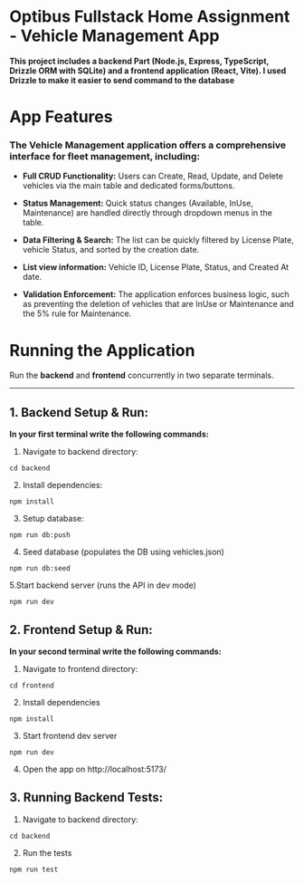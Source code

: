 # Optibus Fullstack Home Assignment - Vehicle Management App

**This project includes a backend Part (Node.js, Express, TypeScript, Drizzle ORM with SQLite) 
and a frontend application (React, Vite). I used Drizzle to make it easier to send command to the database**


# App Features
### The Vehicle Management application offers a comprehensive interface for fleet management, including: ### 

* **Full CRUD Functionality:** Users can Create, Read, Update, and Delete vehicles via the main table and dedicated forms/buttons.

* **Status Management:** Quick status changes (Available, InUse, Maintenance) are handled directly through dropdown menus in the table.

* **Data Filtering & Search:** The list can be quickly filtered by License Plate, vehicle Status, and sorted by the creation date.

* **List view information:** Vehicle ID, License Plate, Status, and Created At date.

* **Validation Enforcement:** The application enforces business logic, such as preventing the deletion of vehicles
that are InUse or Maintenance and the 5% rule for Maintenance.






# Running the Application

Run the **backend** and **frontend** concurrently in two separate terminals.

---

## 1. Backend Setup & Run:

**In your first terminal write the following commands:**

1. Navigate to backend directory:

```
cd backend
```
2. Install dependencies:
```
npm install
```
3. Setup database:
```
npm run db:push
```
4. Seed database (populates the DB using vehicles.json)

```
npm run db:seed
```
5.Start backend server (runs the API in dev mode)
```
npm run dev
```


##  2. Frontend Setup & Run:

**In your second terminal write the following commands:**

1. Navigate to frontend directory:
```
cd frontend
```
2. Install dependencies
```
npm install
```
3. Start frontend dev server 

```
npm run dev
```

4. Open the app on http://localhost:5173/


##  3. Running Backend Tests:

1. Navigate to backend directory:
```
cd backend
```
2. Run the tests
```
npm run test
```

